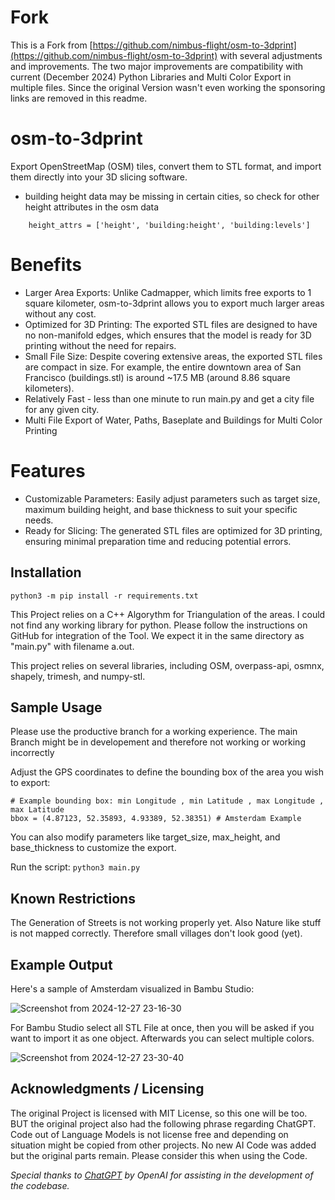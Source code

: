 # Fork
This is a Fork from [https://github.com/nimbus-flight/osm-to-3dprint](https://github.com/nimbus-flight/osm-to-3dprint) with several adjustments and improvements.
The two major improvements are compatibility with current (December 2024) Python Libraries and Multi Color Export in multiple files.
Since the original Version wasn't even working the sponsoring links are removed in this readme.

# osm-to-3dprint
Export OpenStreetMap (OSM) tiles, convert them to STL format, and import them directly into your 3D slicing software.
- building height data may be missing in certain cities, so check for other height attributes in the osm data
```# Check for various height attributes
    height_attrs = ['height', 'building:height', 'building:levels']
```

# Benefits
- Larger Area Exports: Unlike Cadmapper, which limits free exports to 1 square kilometer, osm-to-3dprint allows you to export much larger areas without any cost.
- Optimized for 3D Printing: The exported STL files are designed to have no non-manifold edges, which ensures that the model is ready for 3D printing without the need for repairs.
- Small File Size: Despite covering extensive areas, the exported STL files are compact in size. For example, the entire downtown area of San Francisco (buildings.stl) is around ~17.5 MB (around 8.86 square kilometers).
- Relatively Fast - less than one minute to run main.py and get a city file for any given city.
- Multi File Export of Water, Paths, Baseplate and Buildings for Multi Color Printing

# Features
- Customizable Parameters: Easily adjust parameters such as target size, maximum building height, and base thickness to suit your specific needs.
- Ready for Slicing: The generated STL files are optimized for 3D printing, ensuring minimal preparation time and reducing potential errors.

## Installation
```python3 -m pip install -r requirements.txt```

This Project relies on a C++ Algorythm for Triangulation of the areas. I could not find any working library for python. 
Please follow the instructions on GitHub for integration of the Tool. We expect it in the same directory as "main.py" with filename a.out.

This project relies on several libraries, including OSM, overpass-api, osmnx, shapely, trimesh, and numpy-stl.

## Sample Usage
Please use the productive branch for a working experience. The main Branch might be in developement and therefore not working or working incorrectly

Adjust the GPS coordinates to define the bounding box of the area you wish to export:

```
# Example bounding box: min Longitude , min Latitude , max Longitude , max Latitude 
bbox = (4.87123, 52.35893, 4.93389, 52.38351) # Amsterdam Example
```

You can also modify parameters like target_size, max_height, and base_thickness to customize the export.

Run the script:
```python3 main.py```

## Known Restrictions
The Generation of Streets is not working properly yet. Also Nature like stuff is not mapped correctly. Therefore small villages don't look good (yet).

## Example Output
Here's a sample of Amsterdam visualized in Bambu Studio:

![Screenshot from 2024-12-27 23-16-30](https://github.com/user-attachments/assets/a9a5ded4-53f0-4c70-ae7f-d6aba429af53)

For Bambu Studio select all STL File at once, then you will be asked if you want to import it as one object. Afterwards you can select multiple colors.

![Screenshot from 2024-12-27 23-30-40](https://github.com/user-attachments/assets/e4eb4981-c2ce-4eba-a010-1145df96813a)



## Acknowledgments / Licensing
The original Project is licensed with MIT License, so this one will be too. BUT the original project also had the following phrase regarding ChatGPT. Code out of Language Models is not license free and depending on situation might be copied from other projects. No new AI Code was added but the original parts remain. Please consider this when using the Code.

*Special thanks to [ChatGPT](https://www.openai.com/chatgpt) by OpenAI for assisting in the development of the codebase.*



